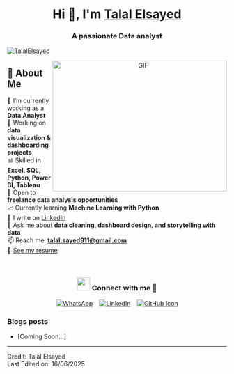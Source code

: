   <h1 align="center">Hi 👋, I'm <a href="#" target="blank">Talal Elsayed</a></h1>
<h3 align="center">A passionate Data analyst</h3>

<p align="left">
  <img src="https://komarev.com/ghpvc/?username=TalalElsayed&label=Profile%20views&color=0e75b6&style=flat" alt="TalalElsayed" />
</p>

<a target="_blank" align="center">
  <img align="right" top="500" height="300" width="400" alt="GIF" src="https://media.giphy.com/media/SWoSkN6DxTszqIKEqv/giphy.gif">
</a>

 ## 👋 About Me


🔭 I’m currently working as a **Data Analyst**  
🌱 Working on **data visualization & dashboarding projects**  
📊 Skilled in **Excel, SQL, Python, Power BI, Tableau**  
🤝 Open to **freelance data analysis opportunities**  
📈 Currently learning **Machine Learning with Python**  
📝 I write on [LinkedIn](https://linkedin.com/in/talal-data)  
💬 Ask me about **data cleaning, dashboard design, and storytelling with data**  
📫 Reach me: **talal.sayed911@gmail.com**  
📄 [See my resume](https://example.com/resume.pdf) <!-- حط لينك فعلي هنا -->




<br/>

<h3 align="center">
  <img src="https://media.giphy.com/media/iY8CRBdQXODJSCERIr/giphy.gif" width="30" height="30"> Connect with me 🤝
</h3>

  
  <div align="center" class="icons-social" style="display: flex; justify-content: center; gap: 15px;">
  <!-- WhatsApp -->
  <a target="_blank" href="https://wa.me/201091993568">
    <img src="https://img.icons8.com/color/48/000000/whatsapp--v1.png" alt="WhatsApp" />
  </a>

  <!-- LinkedIn -->
  <a target="_blank" href="https://linkedin.com/in/talal-data">
    <img src="https://img.icons8.com/doodle/40/000000/linkedin--v2.png" alt="LinkedIn" />
  </a>

  <!-- GitHub -->
  <a href="https://github.com/talalelseyed" target="_blank" rel="noopener noreferrer">
    <img src="https://img.icons8.com/doodle/40/000000/github--v1.png" alt="GitHub Icon" />
  </a>
</div>

 
 

### Blogs posts

<!-- BLOG-POST-LIST:START -->
- [Coming Soon...]
<!-- BLOG-POST-LIST:END -->

---

Credit: Talal Elsayed  
Last Edited on: 16/06/2025
